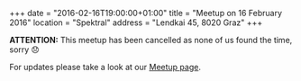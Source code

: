 +++
date = "2016-02-16T19:00:00+01:00"
title = "Meetup on 16 February 2016"
location = "Spektral"
address = "Lendkai 45, 8020 Graz"
+++

**ATTENTION:** This meetup has been cancelled as none of us found the time,
sorry 😞

For updates please take a look at our
[Meetup page](http://www.meetup.com/Graz-Open-Source-Meetup/events/228756924/).
